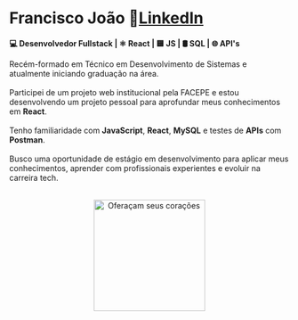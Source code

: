 # Francisco João 🔷[LinkedIn](https://www.linkedin.com/in/francisco-jo%C3%A3o-617651302/)
**💻 Desenvolvedor Fullstack | ⚛️ React | 🟨 JS | 🛢️ SQL | 🌐 API's**                    

Recém-formado em Técnico em Desenvolvimento de Sistemas e atualmente iniciando graduação na área. </br></br>Participei de um projeto web institucional pela FACEPE e estou desenvolvendo um projeto pessoal para aprofundar meus conhecimentos em **React**.</br></br>Tenho familiaridade com **JavaScript**, **React**, **MySQL** e testes de **APIs** com **Postman**. </br></br>Busco uma oportunidade de estágio em desenvolvimento para aplicar meus conhecimentos, aprender com profissionais experientes e evoluir na carreira tech.</br></br>

<p align="center">
<img src="https://i.pinimg.com/originals/ed/0f/1b/ed0f1bc7e84329ad39b71bc8d562275a.gif" alt="Oferaçam seus corações" width="200" height="200" >
</p>


